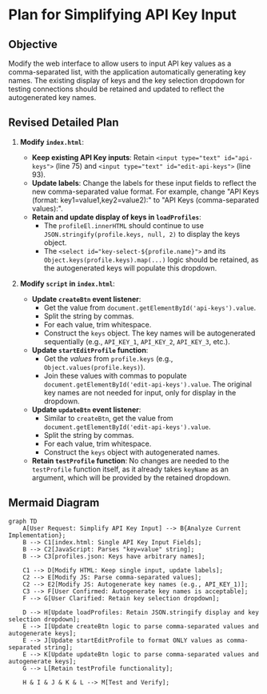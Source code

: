 # Plan for Simplifying API Key Input

## Objective
Modify the web interface to allow users to input API key values as a comma-separated list, with the application automatically generating key names. The existing display of keys and the key selection dropdown for testing connections should be retained and updated to reflect the autogenerated key names.

## Revised Detailed Plan

1.  **Modify `index.html`**:
    *   **Keep existing API Key inputs**: Retain `<input type="text" id="api-keys">` (line 75) and `<input type="text" id="edit-api-keys">` (line 93).
    *   **Update labels**: Change the labels for these input fields to reflect the new comma-separated value format. For example, change "API Keys (format: key1=value1,key2=value2):" to "API Keys (comma-separated values):".
    *   **Retain and update display of keys in `loadProfiles`**:
        *   The `profileEl.innerHTML` should continue to use `JSON.stringify(profile.keys, null, 2)` to display the keys object.
        *   The `<select id="key-select-${profile.name}">` and its `Object.keys(profile.keys).map(...)` logic should be retained, as the autogenerated keys will populate this dropdown.

2.  **Modify `script` in `index.html`**:
    *   **Update `createBtn` event listener**:
        *   Get the value from `document.getElementById('api-keys').value`.
        *   Split the string by commas.
        *   For each value, trim whitespace.
        *   Construct the `keys` object. The key names will be autogenerated sequentially (e.g., `API_KEY_1`, `API_KEY_2`, `API_KEY_3`, etc.).
    *   **Update `startEditProfile` function**:
        *   Get the *values* from `profile.keys` (e.g., `Object.values(profile.keys)`).
        *   Join these values with commas to populate `document.getElementById('edit-api-keys').value`. The original key names are not needed for input, only for display in the dropdown.
    *   **Update `updateBtn` event listener**:
        *   Similar to `createBtn`, get the value from `document.getElementById('edit-api-keys').value`.
        *   Split the string by commas.
        *   For each value, trim whitespace.
        *   Construct the `keys` object with autogenerated names.
    *   **Retain `testProfile` function**: No changes are needed to the `testProfile` function itself, as it already takes `keyName` as an argument, which will be provided by the retained dropdown.

## Mermaid Diagram

```mermaid
graph TD
    A[User Request: Simplify API Key Input] --> B{Analyze Current Implementation};
    B --> C1[index.html: Single API Key Input Fields];
    B --> C2[JavaScript: Parses "key=value" string];
    B --> C3[profiles.json: Keys have arbitrary names];

    C1 --> D[Modify HTML: Keep single input, update labels];
    C2 --> E[Modify JS: Parse comma-separated values];
    C2 --> E2[Modify JS: Autogenerate key names (e.g., API_KEY_1)];
    C3 --> F[User Confirmed: Autogenerate key names is acceptable];
    F --> G[User Clarified: Retain key selection dropdown];

    D --> H[Update loadProfiles: Retain JSON.stringify display and key selection dropdown];
    E --> I[Update createBtn logic to parse comma-separated values and autogenerate keys];
    E --> J[Update startEditProfile to format ONLY values as comma-separated string];
    E --> K[Update updateBtn logic to parse comma-separated values and autogenerate keys];
    G --> L[Retain testProfile functionality];

    H & I & J & K & L --> M[Test and Verify];